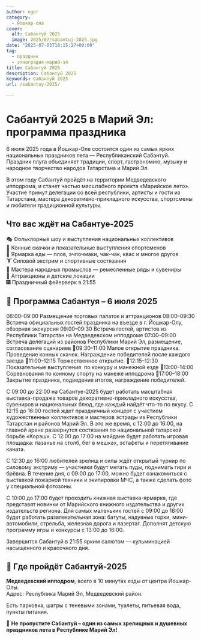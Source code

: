 ```yaml
---
author: egor
category:
  - йошкар-ола
cover:
  alt: Сабантуй 2025
  image: 2025/07/sabantuj-2025.jpg
date: "2025-07-03T18:15:27+00:00"
tag:
  - праздник
  - этнография-марий-эл
title: Сабантуй 2025
description: Сабантуй 2025
keywords: Сабантуй 2025
url: /sabantuy-2025/

---
```

# Сабантуй 2025 в Марий Эл: программа праздника

6 июля 2025 года в Йошкар-Оле состоится один из самых ярких национальных праздников лета — Республиканский Сабантуй. Праздник плуга объединяет традиции, спорт, гастрономию, музыку и народное творчество народов Татарстана и Марий Эл.

В этом году Сабантуй пройдёт на территории Медведевского ипподрома, и станет частью масштабного проекта «Марийское лето». Участие примут делегации со всей республики, артисты и гости из Татарстана, мастера декоративно-прикладного искусства, спортсмены и любители традиционной культуры.

## Что вас ждёт на Сабантуе-2025

🎭 Фольклорные шоу и выступления национальных коллективов  
🏇 Конные скачки и показательные выступления спортсменов  
🥘 Ярмарка еды — плов, эчпочмаки, чак-чак, квас и многое другое  
🏋️ Силовой экстрим и спортивные состязания  
🧵 Мастера народных промыслов — ремесленные ряды и сувениры  
🎠 Аттракционы и детские локации  
🎆 Праздничный фейерверк в 21:55

## 📅 Программа Сабантуя – 6 июля 2025

06:00–09:00 Размещение торговых палаток и аттракционов
08:00–09:30 Встреча официальных гостей праздника на въезде в г. Йошкар-Олу, обзорная экскурсия
09:00–09:30 Встреча гостей, артистов из Республики Татарстан на Медведевском ипподроме
07:00–09:00 Встреча делегаций из районов Республики Марий Эл, размещение, согласование сценариев
🐎09:30–11:00 Малое открытие праздника. Проведение конных скачек. Награждение победителей после каждого заезда
🐎11:00–12:15 Торжественное открытие.
🐎12:15–12:30 Показательные выступления  по конкуру и манежной езде
🐎13:00–14:00 Соревнования по конному спорту на манеже ипподрома
🐎17:00–18:00 Закрытие праздника, подведение итогов, награждение победителей.

С 09:00 до 22:00 на Сабантуе-2025 будет работать масштабная выставка-продажа товаров декоративно-прикладного искусства, сувениров и национальных блюд, где каждый найдёт что-то по вкусу. С 12:15 до 16:00 гостей ждет праздничный концерт с участием художественных коллективов и мастеров эстрады из Республики Татарстан и районов Марий Эл. В это же время, с 12:00 до 16:00, на главной арене развернутся состязания по национальной татарской борьбе «Корэш». С 12:00 до 17:00 на майдане будет работать игровая площадка: лазанье на столб, бег в мешках, эстафеты и перетягивание каната.

С 12:30 до 16:00 любителей зрелищ и силы ждёт открытый турнир по силовому экстриму — участники будут метать пуды, поднимать гири и брёвна. В течение дня, с 09:00 до 17:00, можно будет ознакомиться с выставкой пожарной техники и экипировки МЧС, а также сделать фото у специальной фотозоны.

С 10:00 до 17:00 будет проходить книжная выставка-ярмарка, где представят новинки от Марийского книжного издательства и других издательств региона. Для самых маленьких гостей с 09:00 до 18:00 будет работать развлекательная зона: батуты, надувные горки, мини-автомобили, стрельба, железная дорога и лазертаг. Дополнят детскую программу игры и конкурсы с 13:00 до 16:00.

Завершится Сабантуй в 21:55 ярким салютом — кульминацией насыщенного и красочного дня.

## 📍 Где пройдёт Сабантуй-2025

**Медведевский ипподром**, всего в 10 минутах езды от центра Йошкар-Олы.  
Адрес: Республика Марий Эл, Медведевский район.

Есть парковка, шатры с теневыми зонами, туалеты, питьевая вода, пункты питания.

📌 **Не пропустите Сабантуй – один из самых зрелищных и душевных праздников лета в Республике Марий Эл!**
